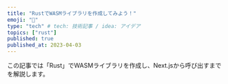 ```yaml
---
title: "RustでWASMライブラリを作成してみよう！"
emoji: "📗"
type: "tech" # tech: 技術記事 / idea: アイデア
topics: ["rust"]
published: true
published_at: 2023-04-03
---
```


この記事では「Rust」でWASMライブラリを作成し、Next.jsから呼び出すまでを解説します。